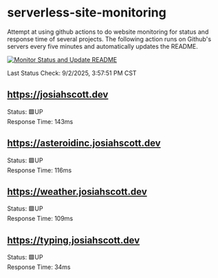 # serverless-site-monitoring
Attempt at using github actions to do website monitoring for status and response time of several projects. The following action runs on Github's servers every five minutes and automatically updates the README.  

[![Monitor Status and Update README](https://github.com/JosiahSco/serverless-site-monitoring/actions/workflows/monitor.yaml/badge.svg)](https://github.com/JosiahSco/serverless-site-monitoring/actions/workflows/monitor.yaml)

Last Status Check: 9/2/2025, 3:57:51 PM CST

## https://josiahscott.dev
Status: 🟩UP  
Response Time: 143ms

## https://asteroidinc.josiahscott.dev
Status: 🟩UP  
Response Time: 116ms

## https://weather.josiahscott.dev
Status: 🟩UP  
Response Time: 109ms

## https://typing.josiahscott.dev
Status: 🟩UP  
Response Time: 34ms

